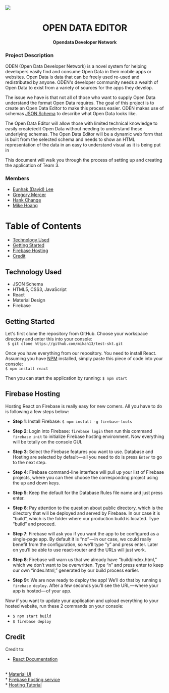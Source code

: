 <p align="center" ><a href="https://skytech-8ce24.firebaseapp.com/" target="_blank"><img style="display: block; margin: auto;" src="https://avatars1.githubusercontent.com/u/37063945?s=200&v=4" /></a></p>
<h1 align="center">OPEN DATA EDITOR</h1>
<h4 align="center">Opendata Developer Network</h4>

### Project Description
ODEN (Open Data Developer Network) is a novel system for helping developers easily find and consume Open Data in their mobile apps or websites. Open Data is data that can be freely used  re-used and redistributed by anyone.  ODEN's developer community needs a wealth of Open Data to exist from a variety of sources for the apps they develop.

The issue we have is that not all of those who want to supply Open Data understand the format Open Data requires. The goal of this project is to create an Open Data Editor to make this process easier. ODEN makes use of schemas <a href="http://json-schema.org/">JSON Schema</a> to describe what Open Data looks like.

The Open Data Editor will allow those with limited technical knowledge to easily create/edit Open Data without needing to understand these underlying schemas.  The Open Data Editor will be a dynamic web form that is built from the selected schema and needs to show an HTML representation of the data in an easy to understand visual as it is being put in

This document will walk you through the process of setting up and creating the application of Team 3.

### Members
* <a href="https://github.com/apollo78124">Eunhak (David) Lee</a>
* <a href="https://github.com/Greg-Mercer">Gregory Mercer</a>
* <a href="https://github.com/hawawa">Hank Change</a>
* <a href="https://github.com/mikah13">Mike Hoang</a>

# Table of Contents
* [Technology Used](#technology-used)
* [Getting Started](#getting-started)
* [Firebase Hosting](#connect-mysql-and-php)
* [Credit](#credit)


## Technology Used
* JSON Schema
* HTML5, CSS3, JavaScript
* React
* Material Design
* Firebase


## Getting Started
Let's first clone the repository from GitHub. Choose your workspace directory and enter this into your console:
<br />
``` $ git clone https://github.com/mikah13/test-skt.git```

Once you have everything from our repository. You need to install React. Assuming you have <a href="https://www.npmjs.com/"> NPM</a> installed, simply paste this piece of code into your console:
<br />
```$ npm install react ```

Then you can start the application by running:
```$ npm start```

## Firebase Hosting
Hosting React on Firebase is really easy for new comers. All you have to do is following a few steps below:
* <b>Step 1</b>: Install Firebase: ```$ npm install -g firebase-tools```

* <b>Step 2</b>: Login into Firebase: ```firebase login``` then run this command ```firebase init``` to initialize Firebase hosting environment. Now everything will be totally on the console GUI.

* <b>Step 3</b>: Select the Firebase features you want to use. Database and Hosting are selected by default — all you need to do is press ```Enter``` to go to the next step.

* <b>Step 4</b>: Firebase command-line interface will pull up your list of Firebase projects, where you can then choose the corresponding project using the up and down keys.

* <b>Step 5</b>: Keep the default for the Database Rules file name and just press enter.

* <b>Step 6</b>: Pay attention to the question about public directory, which is the directory that will be deployed and served by Firebase. In our case it is “build”, which is the folder where our production build is located. Type “build” and proceed.

* <b>Step 7</b>: Firebase will ask you if you want the app to be configured as a single-page app. By default it is “no” — in our case, we could really benefit from the configuration, so we’ll type “y” and press enter. Later on you’ll be able to use react-router and the URLs will just work.

* <b>Step 8</b>: Firebase will warn us that we already have “build/index.html,” which we don’t want to be overwritten. Type “n” and press enter to keep our own “index.html,” generated by our build process earlier.

* <b>Step 9:</b>: We are now ready to deploy the app! We’ll do that by running ```$ firebase deploy```. After a few seconds you'll see the URL — where your app is hosted — of your app.

Now if you want to update your application and upload everything to your hosted website, run these 2 commands on your console:
* ```$ npm start build```
* ```$ firebase deploy```
<!-- ## Deploy on Azure
<a href="https://blogs.msdn.microsoft.com/appserviceteam/2016/08/18/announcing-mysql-in-app-preview-for-web-apps/#mysqlconnect"> HERE </a> -->

<!-- ## Fetch Recipe API

## Social Login APIs-->

## Credit
Credit to:<br/>
* <a href="https://reactjs.org/">React Documentation</a>
<br />
* <a href="https://material-ui.com">Material UI</a>
<br />
* <a href="https://firebase.google.com/">Firebase hosting service</a>
<br />
* <a href="https://medium.com/@bensigo/hosting-your-react-app-with-firebase-hosting-add1fa08c214">Hosting Tutorial</a>
